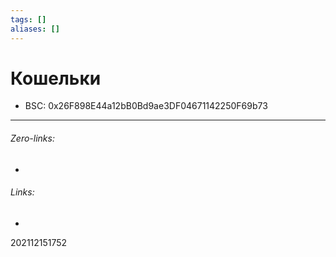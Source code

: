 ```yaml
---
tags: []
aliases: []
---
```

# Кошельки
- BSC: 0x26F898E44a12bB0Bd9ae3DF04671142250F69b73

___
###### Zero-links:
-
###### Links:
-

202112151752